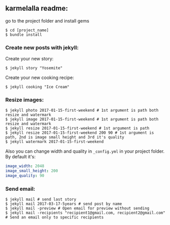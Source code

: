 ## karmelalla readme:

go to the project folder and install gems
```
$ cd [project_name]
$ bundle install
```

### Create new posts with jekyll:

Create your new story:

    $ jekyll story "Yosemite"

Create your new cooking recipe:

    $ jekyll cooking "Ice Cream"

### Resize images:

```
$ jekyll photo 2017-01-15-first-weekend # 1st argument is path both resize and watermark
$ jekyll image 2017-01-15-first-weekend # 1st argument is path both resize and watermark
$ jekyll resize 2017-01-15-first-weekend # 1st argument is path
$ jekyll resize 2017-01-15-first-weekend 200 90 # 1st argument is path, 2nd is image small height and 3rd it's quality
$ jekyll watermark 2017-01-15-first-weekend
```

Also you can change width and quality in ```_config.yml``` in your project folder. By default it's:

```yml
image_width: 2048
image_small_height: 200
image_quality: 90
```

### Send email:

```
$ jekyll mail # send last story
$ jekyll mail 2017-03-17-5years # send post by name
$ jekyll mail -preview # Open email for preview without sending
$ jekyll mail -recipients "recipient1@gmail.com, recipient2@gmail.com" # Send an email only to specific recipients
```
